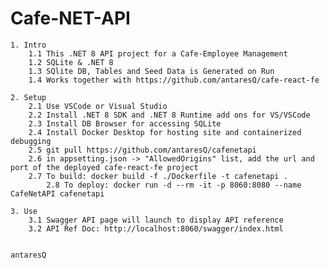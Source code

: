 ﻿
# Cafe-NET-API

	1. Intro
		1.1 This .NET 8 API project for a Cafe-Employee Management
		1.2 SQLite & .NET 8
		1.3 SQlite DB, Tables and Seed Data is Generated on Run
  		1.4 Works together with https://github.com/antaresQ/cafe-react-fe

	2. Setup
		2.1 Use VSCode or Visual Studio
		2.2 Install .NET 8 SDK and .NET 8 Runtime add ons for VS/VSCode
		2.3 Install DB Browser for accessing SQLite
		2.4 Install Docker Desktop for hosting site and containerized debugging
  		2.5 git pull https://github.com/antaresQ/cafenetapi
		2.6 in appsetting.json -> "AllowedOrigins" list, add the url and port of the deployed cafe-react-fe project 
   		2.7 To build: docker build -f ./Dockerfile -t cafenetapi .
     		2.8 To deploy: docker run -d --rm -it -p 8060:8080 --name CafeNetAPI cafenetapi
	
 	3. Use 
  		3.1 Swagger API page will launch to display API reference
		3.2 API Ref Doc: http://localhost:8060/swagger/index.html
		

	antaresQ
